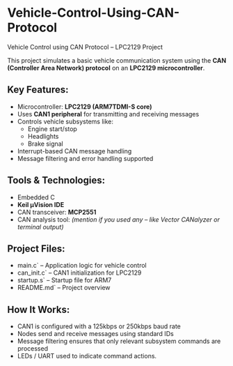 # Vehicle-Control-Using-CAN-Protocol

Vehicle Control using CAN Protocol – LPC2129 Project

This project simulates a basic vehicle communication system using the **CAN (Controller Area Network) protocol** on an **LPC2129 microcontroller**.

## Key Features:
- Microcontroller: **LPC2129 (ARM7TDMI-S core)**
- Uses **CAN1 peripheral** for transmitting and receiving messages
- Controls vehicle subsystems like:
  - Engine start/stop
  - Headlights
  - Brake signal
- Interrupt-based CAN message handling
- Message filtering and error handling supported

## Tools & Technologies:
- Embedded C
- **Keil µVision IDE**
- CAN transceiver: **MCP2551**
- CAN analysis tool: *(mention if you used any – like Vector CANalyzer or terminal output)*

## Project Files:
- main.c` – Application logic for vehicle control
- can_init.c` – CAN1 initialization for LPC2129
- startup.s` – Startup file for ARM7
- README.md` – Project overview 

## How It Works:
- CAN1 is configured with a 125kbps or 250kbps baud rate
- Nodes send and receive messages using standard IDs
- Message filtering ensures that only relevant subsystem commands are processed
- LEDs / UART used to indicate command actions.
